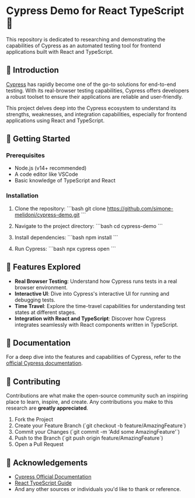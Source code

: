 # Cypress Demo for React TypeScript 🔬

This repository is dedicated to researching and demonstrating the capabilities of Cypress as an automated testing tool for frontend applications built with React and TypeScript.

## 📌 Introduction

[Cypress](https://www.cypress.io/) has rapidly become one of the go-to solutions for end-to-end testing. With its real-browser testing capabilities, Cypress offers developers a robust toolset to ensure their applications are reliable and user-friendly.

This project delves deep into the Cypress ecosystem to understand its strengths, weaknesses, and integration capabilities, especially for frontend applications using React and TypeScript.

## 🚀 Getting Started

### Prerequisites

- Node.js (v14+ recommended)
- A code editor like VSCode
- Basic knowledge of TypeScript and React

### Installation

1. Clone the repository:
   \`\`\`bash
   git clone https://github.com/simone-melidoni/cypress-demo.git
   \`\`\`

2. Navigate to the project directory:
   \`\`\`bash
   cd cypress-demo
   \`\`\`

3. Install dependencies:
   \`\`\`bash
   npm install
   \`\`\`

4. Run Cypress:
   \`\`\`bash
   npx cypress open
   \`\`\`

## 🧪 Features Explored

- **Real Browser Testing**: Understand how Cypress runs tests in a real browser environment.
- **Interactive UI**: Dive into Cypress's interactive UI for running and debugging tests.
- **Time Travel**: Explore the time-travel capabilities for understanding test states at different stages.
- **Integration with React and TypeScript**: Discover how Cypress integrates seamlessly with React components written in TypeScript.

## 📖 Documentation

For a deep dive into the features and capabilities of Cypress, refer to the [official Cypress documentation](https://docs.cypress.io/).

## 🤝 Contributing

Contributions are what make the open-source community such an inspiring place to learn, inspire, and create. Any contributions you make to this research are **greatly appreciated**.

1. Fork the Project
2. Create your Feature Branch (\`git checkout -b feature/AmazingFeature\`)
3. Commit your Changes (\`git commit -m 'Add some AmazingFeature'\`)
4. Push to the Branch (\`git push origin feature/AmazingFeature\`)
5. Open a Pull Request

## 🌟 Acknowledgements

- [Cypress Official Documentation](https://docs.cypress.io/)
- [React TypeScript Guide](https://react-typescript-cheatsheet.netlify.app/)
- And any other sources or individuals you'd like to thank or reference.

